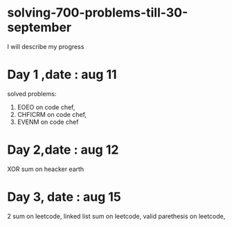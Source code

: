 # solving-700-problems-till-30-september
I will describe my progress
# Day 1 ,date : aug 11 
solved problems: 
1) EOEO on code chef, 
2) CHFICRM on code chef, 
3) EVENM on code chef
# Day 2,date : aug 12
XOR sum on heacker earth
# Day 3, date : aug 15
2 sum on leetcode,
linked list sum on leetcode,
valid parethesis on leetcode,
